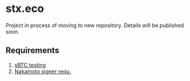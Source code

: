# stx.eco

Project in process of moving to new repository. Details will be published soon.

## Requirements

1. [sBTC testing](https://github.com/Trust-Machines/sbtc-v1/issues/26#issuecomment-2049892450)
2. [Nakamoto signer requ.](https://docs.google.com/document/d/1EHJ9HNHCsz5fSC1_8bw264rWIq5bb4G5YeM-UO3grAQ/edit?pli=1#heading=h.rc73ysaqp2cf)
